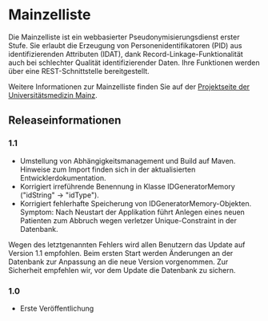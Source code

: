 # Mainzelliste

Die Mainzelliste ist ein webbasierter Pseudonymisierungsdienst erster Stufe. Sie erlaubt die Erzeugung von Personenidentifikatoren (PID) aus identifizierenden Attributen (IDAT), dank Record-Linkage-Funktionalität auch bei schlechter Qualität identifizierender Daten. Ihre Funktionen werden über eine REST-Schnittstelle bereitgestellt.

Weitere Informationen zur Mainzelliste finden Sie auf der [Projektseite der Universitätsmedizin Mainz](http://www.mainzelliste.de).

## Releaseinformationen
### 1.1
- Umstellung von Abhängigkeitsmanagement und Build auf Maven. Hinweise zum Import finden sich in der aktualisierten Entwicklerdokumentation.
- Korrigiert irreführende Benennung in Klasse IDGeneratorMemory ("idString" -> "idType").
- Korrigiert fehlerhafte Speicherung von IDGeneratorMemory-Objekten. Symptom: Nach Neustart der Applikation führt Anlegen eines neuen Patienten zum Abbruch wegen verletzer Unique-Constraint in der Datenbank.

Wegen des letztgenannten Fehlers wird allen Benutzern das Update auf Version 1.1 empfohlen. Beim ersten Start werden Änderungen an der Datenbank zur Anpassung an die neue Version vorgenommen. Zur Sicherheit empfehlen wir, vor dem Update die Datenbank zu sichern.  

### 1.0
- Erste Veröffentlichung

